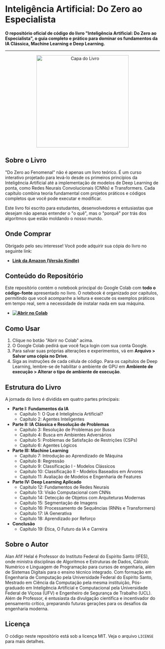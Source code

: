 # Inteligência Artificial: Do Zero ao Especialista

**O repositório oficial de código do livro "Inteligência Artificial: Do Zero ao Especialista", o guia completo e prático para dominar os fundamentos da IA Clássica, Machine Learning e Deep Learning.**

---

<p align="center">
  <img src="[URL_DA_IMAGEM_DA_CAPA_DO_LIVRO]" alt="Capa do Livro" width="300"/>
</p>

## Sobre o Livro

"Do Zero ao Fenomenal" não é apenas um livro teórico. É um curso interativo projetado para levá-lo desde os primeiros princípios da Inteligência Artificial até a implementação de modelos de Deep Learning de ponta, como Redes Neurais Convolucionais (CNNs) e Transformers. Cada capítulo combina teoria fundamental com projetos práticos e códigos completos que você pode executar e modificar.

Este livro foi escrito para estudantes, desenvolvedores e entusiastas que desejam não apenas entender o "o quê", mas o "porquê" por trás dos algoritmos que estão moldando o nosso mundo.

## Onde Comprar

Obrigado pelo seu interesse! Você pode adquirir sua cópia do livro no seguinte link:

* **[Link da Amazon (Versão Kindle)](https://www.amazon.com.br/SEU_LIVRO_AQUI)**

## Conteúdo do Repositório

Este repositório contém o notebook principal do Google Colab com **todo o código-fonte** apresentado no livro. O notebook é organizado por capítulos, permitindo que você acompanhe a leitura e execute os exemplos práticos em tempo real, sem a necessidade de instalar nada em sua máquina.

* **[![Abrir no Colab](https://colab.research.google.com/assets/colab-badge.svg)]([LINK_PARA_SEU_NOTEBOOK_NO_COLAB](https://colab.research.google.com/drive/1tPIznNiyjZ9MDbe8a2PD3sQJxlcMe4nv#scrollTo=OGfeh2Uk7wQf))**

## Como Usar

1.  Clique no botão "Abrir no Colab" acima.
2.  O Google Colab pedirá que você faça login com sua conta Google.
3.  Para salvar suas próprias alterações e experimentos, vá em **Arquivo > Salvar uma cópia no Drive**.
4.  Siga as instruções de cada célula de código. Para os capítulos de Deep Learning, lembre-se de habilitar o ambiente de GPU em **Ambiente de execução > Alterar o tipo de ambiente de execução**.

## Estrutura do Livro

A jornada do livro é dividida em quatro partes principais:

* **Parte I: Fundamentos da IA**
    * Capítulo 1: O Que é Inteligência Artificial?
    * Capítulo 2: Agentes Inteligentes
* **Parte II: IA Clássica e Resolução de Problemas**
    * Capítulo 3: Resolução de Problemas por Busca
    * Capítulo 4: Busca em Ambientes Adversários
    * Capítulo 5: Problemas de Satisfação de Restrições (CSPs)
    * Capítulo 6: Agentes Lógicos
* **Parte III: Machine Learning**
    * Capítulo 7: Introdução ao Aprendizado de Máquina
    * Capítulo 8: Regressão
    * Capítulo 9: Classificação I - Modelos Clássicos
    * Capítulo 10: Classificação II - Modelos Baseados em Árvores
    * Capítulo 11: Avaliação de Modelos e Engenharia de Features
* **Parte IV: Deep Learning Aplicado**
    * Capítulo 12: Fundamentos de Redes Neurais
    * Capítulo 13: Visão Computacional com CNNs
    * Capítulo 14: Detecção de Objetos com Arquiteturas Modernas
    * Capítulo 15: Segmentação de Imagens
    * Capítulo 16: Processamento de Sequências (RNNs e Transformers)
    * Capítulo 17: IA Generativa
    * Capítulo 18: Aprendizado por Reforço
* **Conclusão**
    * Capítulo 19: Ética, O Futuro da IA e Carreira

## Sobre o Autor

Alan Afif Helal é Professor do Instituto Federal do Espírito Santo (IFES), onde ministra disciplinas de Algoritmos e Estruturas de Dados, Cálculo Numérico e Linguagem de Programação para cursos de engenharia, além de Sistemas Digitais para o ensino técnico integrado. Com formação em Engenharia de Computação pela Universidade Federal do Espírito Santo, Mestrado em Ciência da Computação pela mesma instituição, Pós-graduado em Inteligência Artificial e Computacional pela Universidade Federal de Viçosa (UFV) e Engenheiro de Segurança de Trabalho (UCL). Além de Professor, é entusiasta da divulgação científica e incentivador do pensamento crítico, preparando futuras gerações para os desafios da engenharia moderna.

## Licença

O código neste repositório está sob a licença MIT. Veja o arquivo `LICENSE` para mais detalhes.
